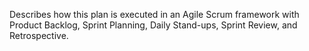 Describes how this plan is executed in an Agile Scrum framework with Product Backlog, Sprint Planning, Daily Stand-ups, Sprint Review, and Retrospective.